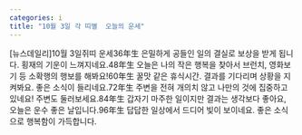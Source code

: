 ```yaml
---
categories: i
title: "10월 3일 각 띠별  오늘의 운세"
---
```

[뉴스데일리]10월 3일쥐띠 운세36年生 은밀하게 공들인 일의 결실로 보상을 받게 됩니다. 횡재의 기운이 느껴지네요.48年生 오늘은 나의 작은 행복을 찾아서 브런치, 영화보기 등 소확행의 행보를 해봐요!60年生 꿀맛 같은 휴식시간. 결과를 기다리며 상황을 지켜봐요. 좋은 소식이 들리네요.72年生 주변을 전혀 개의치 않고 나만의 것에 집중하고 있네요! 주변도 둘러보세요.84年生 갑자기 마주한 일이지만 결과는 생각보다 좋아요, 오늘은 운수 좋은 날입니다.96年生 답답한 일상에서 드디어 빛이 보이네요. 좋은 소식으로 행복함이 가득합니다.